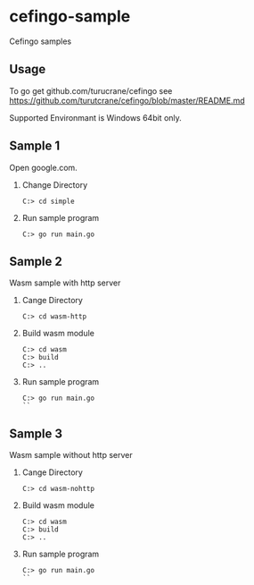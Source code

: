 # cefingo-sample

Cefingo samples

## Usage

To go get github.com/turucrane/cefingo see https://github.com/turutcrane/cefingo/blob/master/README.md

Supported Environmant is Windows 64bit only.

## Sample 1

Open google.com.

1. Change Directory
    ```
    C:> cd simple
    ```
1. Run sample program
    ```
    C:> go run main.go
    ```
## Sample 2

Wasm sample with http server

1. Cange Directory
    ```
    C:> cd wasm-http
    ```
1. Build wasm module
    ```
    C:> cd wasm
    C:> build
    C:> ..
    ```
1. Run sample program
    ```
    C:> go run main.go
    ``

## Sample 3

Wasm sample without http server

1. Cange Directory
    ```
    C:> cd wasm-nohttp
    ```
1. Build wasm module
    ```
    C:> cd wasm
    C:> build
    C:> ..
    ```
1. Run sample program
    ```
    C:> go run main.go
    ``